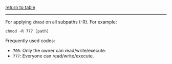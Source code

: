 [return to table](../README.md)

---

For applying ```chmod``` on all subpaths (-R). For example:
```
chmod -R 777 [path]
```

Frequently used codes:
- ```700```: Only the owner can read/write/execute.
- ```777```: Everyone can read/write/execute.

  
